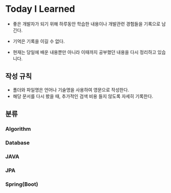 # Today I Learned

- 좋은 개발자가 되기 위해 하루동안 학습한 내용이나 개발관련 경험들을 기록으로 남긴다.

- 기억은 기록을 이길 수 없다.

- 현재는 당일에 배운 내용뿐만 아니라 이때까지 공부했던 내용을 다시 정리하고 있습니다.

## 작성 규칙

- 폴더와 파일명은 언어나 기술명을 사용하여 영문으로 작성한다.
- 해당 문서를 다시 봤을 때, 추가적인 검색 비용 들지 않도록 자세히 기록한다.

## 분류

### Algorithm
### Database
### JAVA
### JPA
### Spring(Boot)





